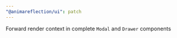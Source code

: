 ```yaml
---
"@animareflection/ui": patch
---
```


Forward render context in complete `Modal` and `Drawer` components
